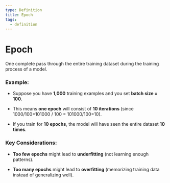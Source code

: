 ```yaml
---
type: Definition
title: Epoch
tags:
  - definition
---
```


# Epoch

One complete pass through the entire training dataset during the training process of a model.

### Example:

- Suppose you have **1,000** training examples and you set **batch size = 100**.

- This means **one epoch** will consist of **10 iterations** (since 1000/100=101000 / 100 = 101000/100=10).

- If you train for **10 epochs**, the model will have seen the entire dataset **10 times**.

### Key Considerations:

- **Too few epochs** might lead to **underfitting** (not learning enough patterns).

- **Too many epochs** might lead to **overfitting** (memorizing training data instead of generalizing well).


